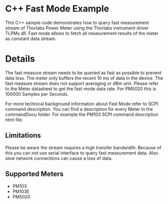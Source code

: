 # C++ Fast Mode Example
This C++ sample code demonstrates how to query fast measurement stream of Thorlabs Power Meter using the
Thorlabs instrument driver TLPMx.dll. Fast mode allows to fetch all measurement results of the meter as constant data stream. 

# Details 

The fast measure stream needs to be queried as fast as possible to prevent data loss. The meter 
only buffers the recent 10 ms of data in the device. The fast measure stream does not support 
averaging or dBm unit. Please refer to the Meter datasheet to get the fast mode data rate. 
For PM5020 this is 100000 Samples per Seconds. 

For more technical background information about Fast Mode refer to SCPI command description. You can find a description for every Meter in the commandDocu folder. For example the PM103 SCPI command description html file.

## Limitations
Please be aware the stream requires a high transfer bandwidth. Because of this you can not use 
serial interface to query fast measurement data. Also slow network connections can cause a 
loss of data. 

## Supported Meters
- PM103
- PM103E
- PM5020
